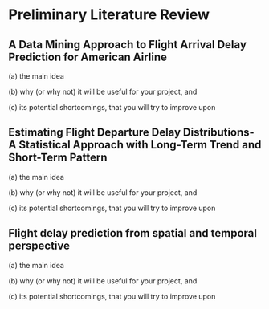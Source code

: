 # Preliminary Literature Review

## A Data Mining Approach to Flight Arrival Delay Prediction for American Airline

(a) the main idea

(b) why (or why not) it will be useful for your project, and

(c) its potential shortcomings, that you will try to improve upon

## Estimating Flight Departure Delay Distributions-A Statistical Approach with Long-Term Trend and Short-Term Pattern

(a) the main idea

(b) why (or why not) it will be useful for your project, and

(c) its potential shortcomings, that you will try to improve upon

## Flight delay prediction from spatial and temporal perspective

(a) the main idea

(b) why (or why not) it will be useful for your project, and

(c) its potential shortcomings, that you will try to improve upon
